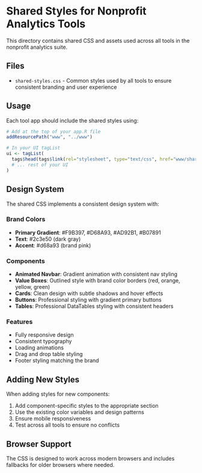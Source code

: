 # Shared Styles for Nonprofit Analytics Tools

This directory contains shared CSS and assets used across all tools in the nonprofit analytics suite.

## Files

- `shared-styles.css` - Common styles used by all tools to ensure consistent branding and user experience

## Usage

Each tool app should include the shared styles using:

```r
# Add at the top of your app.R file
addResourcePath("www", "../www")

# In your UI tagList
ui <- tagList(
  tags$head(tags$link(rel="stylesheet", type="text/css", href="www/shared-styles.css")),
  # ... rest of your UI
)
```

## Design System

The shared CSS implements a consistent design system with:

### Brand Colors
- **Primary Gradient**: #F9B397, #D68A93, #AD92B1, #B07891
- **Text**: #2c3e50 (dark gray)
- **Accent**: #d68a93 (brand pink)

### Components
- **Animated Navbar**: Gradient animation with consistent nav styling
- **Value Boxes**: Outlined style with brand color borders (red, orange, yellow, green)
- **Cards**: Clean design with subtle shadows and hover effects
- **Buttons**: Professional styling with gradient primary buttons
- **Tables**: Professional DataTables styling with consistent headers

### Features
- Fully responsive design
- Consistent typography
- Loading animations
- Drag and drop table styling
- Footer styling matching the brand

## Adding New Styles

When adding styles for new components:

1. Add component-specific styles to the appropriate section
2. Use the existing color variables and design patterns
3. Ensure mobile responsiveness
4. Test across all tools to ensure no conflicts

## Browser Support

The CSS is designed to work across modern browsers and includes fallbacks for older browsers where needed.